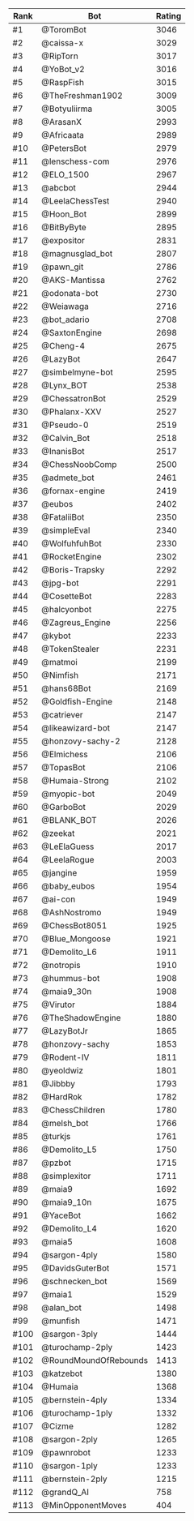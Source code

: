 Rank|Bot|Rating
---|---|---
#1|@ToromBot|3046
#2|@caissa-x|3029
#3|@RipTorn|3017
#4|@YoBot_v2|3016
#5|@RaspFish|3015
#6|@TheFreshman1902|3009
#7|@Botyuliirma|3005
#8|@ArasanX|2993
#9|@Africaata|2989
#10|@PetersBot|2979
#11|@lenschess-com|2976
#12|@ELO_1500|2967
#13|@abcbot|2944
#14|@LeelaChessTest|2940
#15|@Hoon_Bot|2899
#16|@BitByByte|2895
#17|@expositor|2831
#18|@magnusglad_bot|2807
#19|@pawn_git|2786
#20|@AKS-Mantissa|2762
#21|@odonata-bot|2730
#22|@Weiawaga|2716
#23|@bot_adario|2708
#24|@SaxtonEngine|2698
#25|@Cheng-4|2675
#26|@LazyBot|2647
#27|@simbelmyne-bot|2595
#28|@Lynx_BOT|2538
#29|@ChessatronBot|2529
#30|@Phalanx-XXV|2527
#31|@Pseudo-0|2519
#32|@Calvin_Bot|2518
#33|@InanisBot|2517
#34|@ChessNoobComp|2500
#35|@admete_bot|2461
#36|@fornax-engine|2419
#37|@eubos|2402
#38|@FataliiBot|2350
#39|@simpleEval|2340
#40|@WolfuhfuhBot|2330
#41|@RocketEngine|2302
#42|@Boris-Trapsky|2292
#43|@jpg-bot|2291
#44|@CosetteBot|2283
#45|@halcyonbot|2275
#46|@Zagreus_Engine|2256
#47|@kybot|2233
#48|@TokenStealer|2231
#49|@matmoi|2199
#50|@Nimfish|2171
#51|@hans68Bot|2169
#52|@Goldfish-Engine|2148
#53|@catriever|2147
#54|@likeawizard-bot|2147
#55|@honzovy-sachy-2|2128
#56|@Elmichess|2106
#57|@TopasBot|2106
#58|@Humaia-Strong|2102
#59|@myopic-bot|2049
#60|@GarboBot|2029
#61|@BLANK_BOT|2026
#62|@zeekat|2021
#63|@LeElaGuess|2017
#64|@LeelaRogue|2003
#65|@jangine|1959
#66|@baby_eubos|1954
#67|@ai-con|1949
#68|@AshNostromo|1949
#69|@ChessBot8051|1925
#70|@Blue_Mongoose|1921
#71|@Demolito_L6|1911
#72|@notropis|1910
#73|@hummus-bot|1908
#74|@maia9_30n|1908
#75|@Virutor|1884
#76|@TheShadowEngine|1880
#77|@LazyBotJr|1865
#78|@honzovy-sachy|1853
#79|@Rodent-IV|1811
#80|@yeoldwiz|1801
#81|@Jibbby|1793
#82|@HardRok|1782
#83|@ChessChildren|1780
#84|@melsh_bot|1766
#85|@turkjs|1761
#86|@Demolito_L5|1750
#87|@pzbot|1715
#88|@simplexitor|1711
#89|@maia9|1692
#90|@maia9_10n|1675
#91|@YaceBot|1662
#92|@Demolito_L4|1620
#93|@maia5|1608
#94|@sargon-4ply|1580
#95|@DavidsGuterBot|1571
#96|@schnecken_bot|1569
#97|@maia1|1529
#98|@alan_bot|1498
#99|@munfish|1471
#100|@sargon-3ply|1444
#101|@turochamp-2ply|1423
#102|@RoundMoundOfRebounds|1413
#103|@katzebot|1380
#104|@Humaia|1368
#105|@bernstein-4ply|1334
#106|@turochamp-1ply|1332
#107|@Cizme|1282
#108|@sargon-2ply|1265
#109|@pawnrobot|1233
#110|@sargon-1ply|1233
#111|@bernstein-2ply|1215
#112|@grandQ_AI|758
#113|@MinOpponentMoves|404
